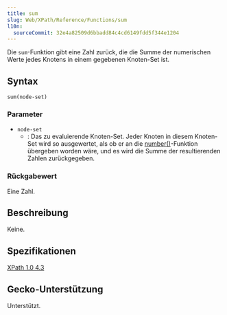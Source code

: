 ```yaml
---
title: sum
slug: Web/XPath/Reference/Functions/sum
l10n:
  sourceCommit: 32e4a82509d6bbadd84c4cd6149fdd5f344e1204
---
```


Die `sum`-Funktion gibt eine Zahl zurück, die die Summe der numerischen Werte jedes Knotens in einem gegebenen Knoten-Set ist.

## Syntax

```plain
sum(node-set)
```

### Parameter

- `node-set`
  - : Das zu evaluierende Knoten-Set. Jeder Knoten in diesem Knoten-Set wird so ausgewertet, als ob er an die [number()](/de/docs/Web/XPath/Reference/Functions/number)-Funktion übergeben worden wäre, und es wird die Summe der resultierenden Zahlen zurückgegeben.

### Rückgabewert

Eine Zahl.

## Beschreibung

Keine.

## Spezifikationen

[XPath 1.0 4.3](https://www.w3.org/TR/1999/REC-xpath-19991116/#function-sum)

## Gecko-Unterstützung

Unterstützt.
